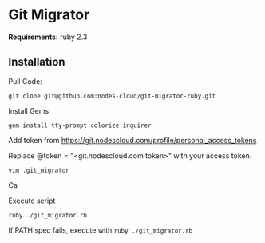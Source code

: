 # Git Migrator

**Requirements:**
ruby 2.3

## Installation

Pull Code:

`git clone git@github.com:nodes-cloud/git-migrator-ruby.git`

Install Gems

`gem install tty-prompt colorize inquirer`

Add token from https://git.nodescloud.com/profile/personal_access_tokens

Replace @token = "<git.nodescloud.com token>" with your access token.

`vim .git_migrator`

Ca

Execute script

`ruby ./git_migrator.rb`

If PATH spec fails, execute with `ruby ./git_migrator.rb`
